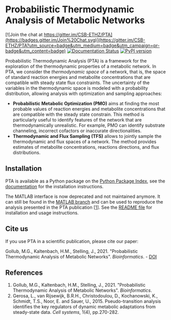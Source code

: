 # Probabilistic Thermodynamic Analysis of Metabolic Networks
[![Join the chat at https://gitter.im/CSB-ETHZ/PTA](https://badges.gitter.im/Join%20Chat.svg)](https://gitter.im/CSB-ETHZ/PTA?utm_source=badge&utm_medium=badge&utm_campaign=pr-badge&utm_content=badge)
[![Documentation Status](https://readthedocs.org/projects/probabilistic-thermodynamic-analysis/badge/?version=latest)](https://probabilistic-thermodynamic-analysis.readthedocs.io/en/latest/?badge=latest)
[![PyPI version](https://badge.fury.io/py/pta.svg)](https://badge.fury.io/py/pta)

Probabilistic Thermodynamic Analysis (PTA) is a framework for the exploration of
the thermodynamic properties of a metabolic network. In PTA, we consider the 
*thermodynamic space* of a network, that is, the space of standard reaction 
energies and metabolite concentrations that are compatible with steady state
flux constraints. The uncertainty of the variables in the thermodynamic space is 
modeled with a probability distribution, allowing analysis with optimization and
sampling approaches:
- **Probabilistic Metabolic Optimization (PMO)** aims at finding the most probable 
values of reaction energies and metabolite concentrations that are compatible 
with the steady state constrain. This method is particularly useful to identify
features of the network that are thermodynamically unrealistic. For example, PMO
can identify substrate channeling, incorrect cofactors or inaccurate 
directionalities.
- **Thermodynamic and Flux Sampling (TFS)** allows to jointly sample the 
thermodynamic and flux spaces of a network. The method provides estimates of 
metabolite concentrations, reactions directions, and flux distributions.

## Installation

PTA is available as a Python package on the [Python Package
Index](https://pypi.org/project/pta/), see the
[documentation](https://probabilistic-thermodynamic-analysis.readthedocs.io/en/latest/getting_started.html)
for the installation instructions.

The MATLAB interface is now deprecated and not maintained anymore. It can still be found
in the [MATLAB branch](https://gitlab.com/csb.ethz/pta/-/tree/MATLAB ) and can be used
to reproduce the analysis presented in the PTA publication [[1](#references)]. See the
[README file](https://gitlab.com/csb.ethz/pta/-/blob/MATLAB/README.md) for installation
and usage instructions.

## Cite us

If you use PTA in a scientific publication, please cite our paper: 

Gollub, M.G., Kaltenbach, H.M., Stelling, J., 2021. "Probabilistic Thermodynamic 
Analysis of Metabolic Networks". *Bioinformatics*. - 
[DOI](https://doi.org/10.1093/bioinformatics/btab194)

## References

1. Gollub, M.G., Kaltenbach, H.M., Stelling, J., 2021. "Probabilistic Thermodynamic 
Analysis of Metabolic Networks". *Bioinformatics*.
2. Gerosa, L., van Rijsewijk, B.R.H., Christodoulou, D., Kochanowski, K., Schmidt, T.S., Noor, E. and Sauer, U., 2015. Pseudo-transition analysis identifies the key regulators of dynamic metabolic adaptations from steady-state data. *Cell systems*, 1(4), pp.270-282.
